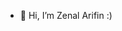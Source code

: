 - 👋 Hi, I’m Zenal Arifin :)

<!---
z3n70/z3n70 is a ✨ special ✨ repository because its `README.md` (this file) appears on your GitHub profile.
You can click the Preview link to take a look at your changes.
--->
